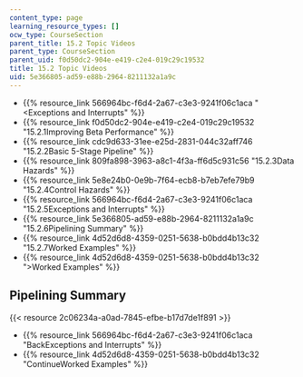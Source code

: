 ```yaml
---
content_type: page
learning_resource_types: []
ocw_type: CourseSection
parent_title: 15.2 Topic Videos
parent_type: CourseSection
parent_uid: f0d50dc2-904e-e419-c2e4-019c29c19532
title: 15.2 Topic Videos
uid: 5e366805-ad59-e88b-2964-8211132a1a9c
---
```


*   {{% resource_link 566964bc-f6d4-2a67-c3e3-9241f06c1aca "\<Exceptions and Interrupts" %}}
*   {{% resource_link f0d50dc2-904e-e419-c2e4-019c29c19532 "15.2.1Improving Beta Performance" %}}
*   {{% resource_link cdc9d633-31ee-e25d-2831-044c32aff746 "15.2.2Basic 5-Stage Pipeline" %}}
*   {{% resource_link 809fa898-3963-a8c1-4f3a-ff6d5c931c56 "15.2.3Data Hazards" %}}
*   {{% resource_link 5e8e24b0-0e9b-7f64-ecb8-b7eb7efe79b9 "15.2.4Control Hazards" %}}
*   {{% resource_link 566964bc-f6d4-2a67-c3e3-9241f06c1aca "15.2.5Exceptions and Interrupts" %}}
*   {{% resource_link 5e366805-ad59-e88b-2964-8211132a1a9c "15.2.6Pipelining Summary" %}}
*   {{% resource_link 4d52d6d8-4359-0251-5638-b0bdd4b13c32 "15.2.7Worked Examples" %}}
*   {{% resource_link 4d52d6d8-4359-0251-5638-b0bdd4b13c32 "\>Worked Examples" %}}

Pipelining Summary
------------------

{{< resource 2c06234a-a0ad-7845-efbe-b17d7de1f891 >}}

*   {{% resource_link 566964bc-f6d4-2a67-c3e3-9241f06c1aca "BackExceptions and Interrupts" %}}
*   {{% resource_link 4d52d6d8-4359-0251-5638-b0bdd4b13c32 "ContinueWorked Examples" %}}
